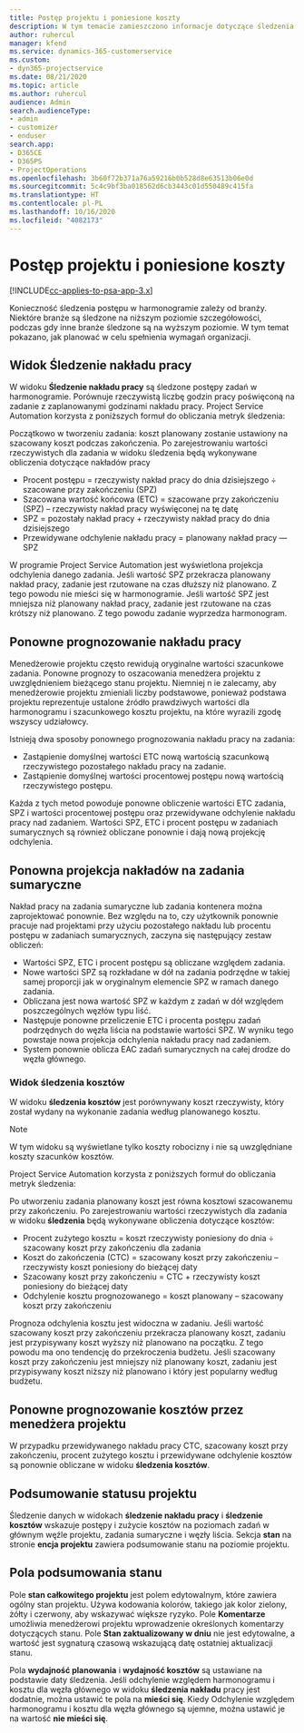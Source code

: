 ```yaml
---
title: Postęp projektu i poniesione koszty
description: W tym temacie zamieszczono informacje dotyczące śledzenia postępu i zużycia kosztów w projekcie.
author: ruhercul
manager: kfend
ms.service: dynamics-365-customerservice
ms.custom:
- dyn365-projectservice
ms.date: 08/21/2020
ms.topic: article
ms.author: ruhercul
audience: Admin
search.audienceType:
- admin
- customizer
- enduser
search.app:
- D365CE
- D365PS
- ProjectOperations
ms.openlocfilehash: 3b60f72b371a76a59216b0b528d8e63513b06e0d
ms.sourcegitcommit: 5c4c9bf3ba018562d6cb3443c01d550489c415fa
ms.translationtype: HT
ms.contentlocale: pl-PL
ms.lasthandoff: 10/16/2020
ms.locfileid: "4082173"
---
```

# <a name="project-progress-and-cost-consumption"></a>Postęp projektu i poniesione koszty

[!INCLUDE[cc-applies-to-psa-app-3.x](../includes/cc-applies-to-psa-app-3x.md)]

Konieczność śledzenia postępu w harmonogramie zależy od branży. Niektóre branże są śledzone na niższym poziomie szczegółowości, podczas gdy inne branże śledzone są na wyższym poziomie. W tym temat pokazano, jak planować w celu spełnienia wymagań organizacji.

## <a name="effort-tracking-view"></a>Widok Śledzenie nakładu pracy

W widoku **Śledzenie nakładu pracy** są śledzone postępy zadań w harmonogramie. Porównuje rzeczywistą liczbę godzin pracy poświęconą na zadanie z zaplanowanymi godzinami nakładu pracy. Project Service Automation korzysta z poniższych formuł do obliczania metryk śledzenia:

Początkowo w tworzeniu zadania: koszt planowany zostanie ustawiony na szacowany koszt podczas zakończenia. Po zarejestrowaniu wartości rzeczywistych dla zadania w widoku śledzenia będą wykonywane obliczenia dotyczące nakładów pracy

- Procent postępu = rzeczywisty nakład pracy do dnia dzisiejszego ÷ szacowane przy zakończeniu (SPZ) 
- Szacowana wartość końcowa (ETC) = szacowane przy zakończeniu (SPZ) – rzeczywisty nakład pracy wyświęconej na tę datę 
- SPZ = pozostały nakład pracy + rzeczywisty nakład pracy do dnia dzisiejszego 
- Przewidywane odchylenie nakładu pracy = planowany nakład pracy — SPZ

W programie Project Service Automation jest wyświetlona projekcja odchylenia danego zadania. Jeśli wartość SPZ przekracza planowany nakład pracy, zadanie jest rzutowane na czas dłuższy niż planowano. Z tego powodu nie mieści się w harmonogramie. Jeśli wartość SPZ jest mniejsza niż planowany nakład pracy, zadanie jest rzutowane na czas krótszy niż planowano. Z tego powodu zadanie wyprzedza harmonogram.

## <a name="reprojecting-effort"></a>Ponowne prognozowanie nakładu pracy

Menedżerowie projektu często rewidują oryginalne wartości szacunkowe zadania. Ponowne prognozy to oszacowania menedżera projektu z uwzględnieniem bieżącego stanu projektu. Niemniej n ie zalecamy, aby menedżerowie projektu zmieniali liczby podstawowe, ponieważ podstawa projektu reprezentuje ustalone źródło prawdziwych wartości dla harmonogramu i szacunkowego kosztu projektu, na które wyrazili zgodę wszyscy udziałowcy.

Istnieją dwa sposoby ponownego prognozowania nakładu pracy na zadania:

- Zastąpienie domyślnej wartości ETC nową wartością szacunkową rzeczywistego pozostałego nakładu pracy na zadanie. 
- Zastąpienie domyślnej wartości procentowej postępu nową wartością rzeczywistego postępu.

Każda z tych metod powoduje ponowne obliczenie wartości ETC zadania, SPZ i wartości procentowej postępu oraz przewidywane odchylenie nakładu pracy nad zadaniem. Wartości SPZ, ETC i procent postępu w zadaniach sumarycznych są również obliczane ponownie i dają nową projekcję odchylenia.

## <a name="reprojection-of-effort-on-summary-tasks"></a>Ponowna projekcja nakładów na zadania sumaryczne

Nakład pracy na zadania sumaryczne lub zadania kontenera można zaprojektować ponownie. Bez względu na to, czy użytkownik ponownie pracuje nad projektami przy użyciu pozostałego nakładu lub procentu postępu w zadaniach sumarycznych, zaczyna się następujący zestaw obliczeń:

- Wartości SPZ, ETC i procent postępu są obliczane względem zadania.
- Nowe wartości SPZ są rozkładane w dół na zadania podrzędne w takiej samej proporcji jak w oryginalnym elemencie SPZ w ramach danego zadania.
- Obliczana jest nowa wartość SPZ w każdym z zadań w dół względem poszczególnych węzłów typu liść. 
- Następuje ponowne przeliczenie ETC i procenta postępu zadań podrzędnych do węzła liścia na podstawie wartości SPZ. W wyniku tego powstaje nowa projekcja odchylenia nakładu pracy nad zadaniem. 
- System ponownie oblicza EAC zadań sumarycznych na całej drodze do węzła głównego.

### <a name="cost-tracking-view"></a>Widok śledzenia kosztów 

W widoku **śledzenia kosztów** jest porównywany koszt rzeczywisty, który został wydany na wykonanie zadania według planowanego kosztu. 

> [!NOTE]
> W tym widoku są wyświetlane tylko koszty robocizny i nie są uwzględniane koszty szacunków kosztów. 

Project Service Automation korzysta z poniższych formuł do obliczania metryk śledzenia:

Po utworzeniu zadania planowany koszt jest równa kosztowi szacowanemu przy zakończeniu. Po zarejestrowaniu wartości rzeczywistych dla zadania w widoku **śledzenia** będą wykonywane obliczenia dotyczące kosztów:

 - Procent zużytego kosztu = koszt rzeczywisty poniesiony do dnia ÷ szacowany koszt przy zakończeniu dla zadania
 - Koszt do zakończenia (CTC) = szacowany koszt przy zakończeniu – rzeczywisty koszt poniesiony do bieżącej daty
 - Szacowany koszt przy zakończeniu = CTC + rzeczywisty koszt poniesiony do bieżącej daty
 - Odchylenie kosztu prognozowanego = koszt planowany – szacowany koszt przy zakończeniu

Prognoza odchylenia kosztu jest widoczna w zadaniu. Jeśli wartość szacowany koszt przy zakończeniu przekracza planowany koszt, zadaniu jest przypisywany koszt wyższy niż planowano na początku. Z tego powodu ma ono tendencję do przekroczenia budżetu. Jeśli szacowany koszt przy zakończeniu jest mniejszy niż planowany koszt, zadaniu jest przypisywany koszt niższy niż planowano i który jest popularny według budżetu.

## <a name="project-managers-reprojection-of-cost"></a>Ponowne prognozowanie kosztów przez menedżera projektu

W przypadku przewidywanego nakładu pracy CTC, szacowany koszt przy zakończeniu, procent zużytego kosztu i przewidywane odchylenie kosztów są ponownie obliczane w widoku **śledzenia kosztów**.

## <a name="project-status-summary"></a>Podsumowanie statusu projektu

Śledzenie danych w widokach **śledzenie nakładu pracy** i **śledzenie kosztów** wskazuje postępy i zużycie kosztów na poziomach zadań w głównym węźle projektu, zadania sumaryczne i węzły liścia. Sekcja **stan** na stronie **encja projektu** zawiera podsumowanie stanu na poziomie projektu.

## <a name="status-summary-fields"></a>Pola podsumowania stanu

Pole **stan całkowitego projektu** jest polem edytowalnym, które zawiera ogólny stan projektu. Używa kodowania kolorów, takiego jak kolor zielony, żółty i czerwony, aby wskazywać większe ryzyko. Pole **Komentarze** umożliwia menedżerowi projektu wprowadzenie określonych komentarzy dotyczących stanu. Pole **Stan zaktualizowany w dniu** nie jest edytowalne, a wartość jest sygnaturą czasową wskazującą datę ostatniej aktualizacji stanu.

Pola **wydajność planowania** i **wydajność kosztów** są ustawiane na podstawie daty śledzenia. Jeśli odchylenie względem harmonogramu i kosztu dla węzła głównego w widoku **śledzenia nakładu** pracy jest dodatnie, można ustawić te pola na **mieści się**. Kiedy Odchylenie względem harmonogramu i kosztu dla węzła głównego są ujemne, można ustawić je na wartość **nie mieści się**.
